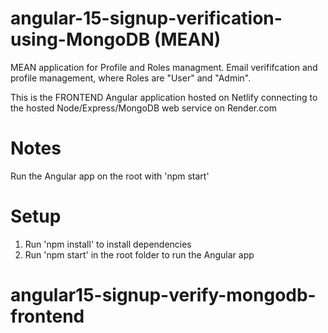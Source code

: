 # angular-15-signup-verification-using-MongoDB (MEAN)

MEAN application for Profile and Roles managment. Email verififcation and profile management, where Roles are "User" and "Admin".  

This is the FRONTEND Angular application hosted on Netlify connecting to the hosted Node/Express/MongoDB web service on Render.com

# Notes

Run the Angular app on the root with 'npm start'

# Setup
1. Run 'npm install' to install dependencies 
2. Run 'npm start' in the root folder to run the Angular app
   
# angular15-signup-verify-mongodb-frontend
